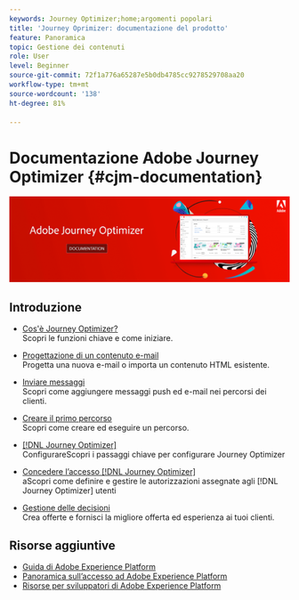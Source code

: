 ```yaml
---
keywords: Journey Optimizer;home;argomenti popolari
title: 'Journey Oprimizer: documentazione del prodotto'
feature: Panoramica
topic: Gestione dei contenuti
role: User
level: Beginner
source-git-commit: 72f1a776a65287e5b0db4785cc9278529708aa20
workflow-type: tm+mt
source-wordcount: '138'
ht-degree: 81%

---
```


# Documentazione Adobe Journey Optimizer {#cjm-documentation}

![](using/assets/do-not-localize/banner-cjm.png)


## Introduzione

* [Cos&#39;è Journey Optimizer?](using/get-started.md) </br> Scopri le funzioni chiave e come iniziare.

* [Progettazione di un contenuto e-mail](using/design-emails.md) </br>Progetta una nuova e-mail o importa un contenuto HTML esistente.

* [Inviare messaggi](using/building-journeys/journeys-message.md) </br>Scopri come aggiungere messaggi push ed e-mail nei percorsi dei clienti.

* [Creare il primo percorso](using/building-journeys/journeys-uc.md) </br>Scopri come creare ed eseguire un percorso.

* [ [!DNL Journey Optimizer]](using/configuration/get-started-configuration.md) </br>ConfigurareScopri i passaggi chiave per configurare Journey Optimizer

* [Concedere l’accesso  [!DNL Journey Optimizer]](using/administration/permissions-overview.md) </br> aScopri come definire e gestire le autorizzazioni assegnate agli  [!DNL Journey Optimizer] utenti

* [Gestione delle decisioni](using/offers/get-started/starting-offer-decisioning.md) </br> Crea offerte e fornisci la migliore offerta ed esperienza ai tuoi clienti.

## Risorse aggiuntive

* [Guida di Adobe Experience Platform](https://experienceleague.adobe.com/docs/experience-platform/landing/home.html?lang=it)
* [Panoramica sull’accesso ad Adobe Experience Platform](https://experienceleague.adobe.com/docs/experience-platform/access-control/home.html?lang=it)
* [Risorse per sviluppatori di Adobe Experience Platform](https://www.adobe.com/it/experience-platform/documentation-and-developer-resources.html)
